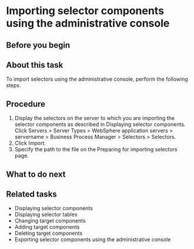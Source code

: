 <!-- image -->

# Importing selector components using the administrative console

## Before you begin

## About this task

To import selectors using the administrative console,
perform the following steps.

## Procedure

1. Display the selectors on the server to which you are importing
the selector components as described in Displaying selector components.
Click Servers > Server Types > WebSphere
application servers > servername > Business Process
Manager > Selectors > Selectors.
2. Click Import.
3. Specify the path to the file on the Preparing for importing
selectors page.

## What to do next

## Related tasks

- Displaying selector components
- Displaying selector tables
- Changing target components
- Adding target components
- Deleting target components
- Exporting selector components using the administrative console